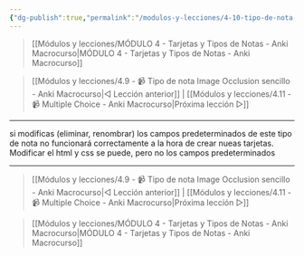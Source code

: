 ```yaml
---
{"dg-publish":true,"permalink":"/modulos-y-lecciones/4-10-tipo-de-nota-image-occlusion-avanzado-anki-macrocurso/","noteIcon":""}
---
```



> [[Módulos y lecciones/MÓDULO 4 - Tarjetas y Tipos de Notas - Anki Macrocurso\|MÓDULO 4 - Tarjetas y Tipos de Notas - Anki Macrocurso]]

> [[Módulos y lecciones/4.9 - 📹 Tipo de nota Image Occlusion sencillo - Anki Macrocurso\|◁ Lección anterior]] | [[Módulos y lecciones/4.11 - 📹 Multiple Choice - Anki Macrocurso\|Próxima lección ▷]]

---


 si modificas (eliminar, renombrar) los campos predeterminados de este tipo de nota no funcionará correctamente a la hora de crear nueas tarjetas. Modificar el html y css se puede, pero no los campos predeterminados


---

> [[Módulos y lecciones/4.9 - 📹 Tipo de nota Image Occlusion sencillo - Anki Macrocurso\|◁ Lección anterior]] | [[Módulos y lecciones/4.11 - 📹 Multiple Choice - Anki Macrocurso\|Próxima lección ▷]]

> [[Módulos y lecciones/MÓDULO 4 - Tarjetas y Tipos de Notas - Anki Macrocurso\|MÓDULO 4 - Tarjetas y Tipos de Notas - Anki Macrocurso]]